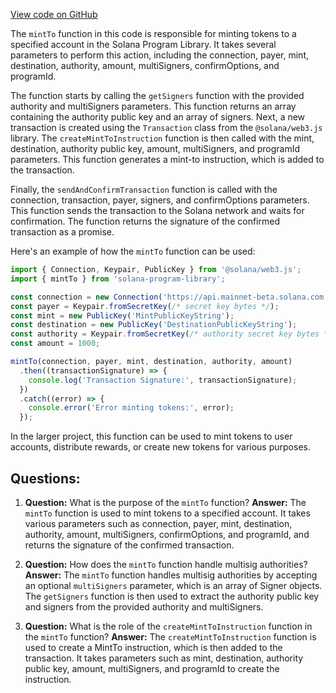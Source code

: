 [View code on GitHub](https://github.com/solana-labs/solana-program-library/token/js/src/actions/mintTo.ts)

The `mintTo` function in this code is responsible for minting tokens to a specified account in the Solana Program Library. It takes several parameters to perform this action, including the connection, payer, mint, destination, authority, amount, multiSigners, confirmOptions, and programId.

The function starts by calling the `getSigners` function with the provided authority and multiSigners parameters. This function returns an array containing the authority public key and an array of signers. Next, a new transaction is created using the `Transaction` class from the `@solana/web3.js` library. The `createMintToInstruction` function is then called with the mint, destination, authority public key, amount, multiSigners, and programId parameters. This function generates a mint-to instruction, which is added to the transaction.

Finally, the `sendAndConfirmTransaction` function is called with the connection, transaction, payer, signers, and confirmOptions parameters. This function sends the transaction to the Solana network and waits for confirmation. The function returns the signature of the confirmed transaction as a promise.

Here's an example of how the `mintTo` function can be used:

```javascript
import { Connection, Keypair, PublicKey } from '@solana/web3.js';
import { mintTo } from 'solana-program-library';

const connection = new Connection('https://api.mainnet-beta.solana.com');
const payer = Keypair.fromSecretKey(/* secret key bytes */);
const mint = new PublicKey('MintPublicKeyString');
const destination = new PublicKey('DestinationPublicKeyString');
const authority = Keypair.fromSecretKey(/* authority secret key bytes */);
const amount = 1000;

mintTo(connection, payer, mint, destination, authority, amount)
  .then((transactionSignature) => {
    console.log('Transaction Signature:', transactionSignature);
  })
  .catch((error) => {
    console.error('Error minting tokens:', error);
  });
```

In the larger project, this function can be used to mint tokens to user accounts, distribute rewards, or create new tokens for various purposes.
## Questions: 
 1. **Question:** What is the purpose of the `mintTo` function?
   **Answer:** The `mintTo` function is used to mint tokens to a specified account. It takes various parameters such as connection, payer, mint, destination, authority, amount, multiSigners, confirmOptions, and programId, and returns the signature of the confirmed transaction.

2. **Question:** How does the `mintTo` function handle multisig authorities?
   **Answer:** The `mintTo` function handles multisig authorities by accepting an optional `multiSigners` parameter, which is an array of Signer objects. The `getSigners` function is then used to extract the authority public key and signers from the provided authority and multiSigners.

3. **Question:** What is the role of the `createMintToInstruction` function in the `mintTo` function?
   **Answer:** The `createMintToInstruction` function is used to create a MintTo instruction, which is then added to the transaction. It takes parameters such as mint, destination, authority public key, amount, multiSigners, and programId to create the instruction.